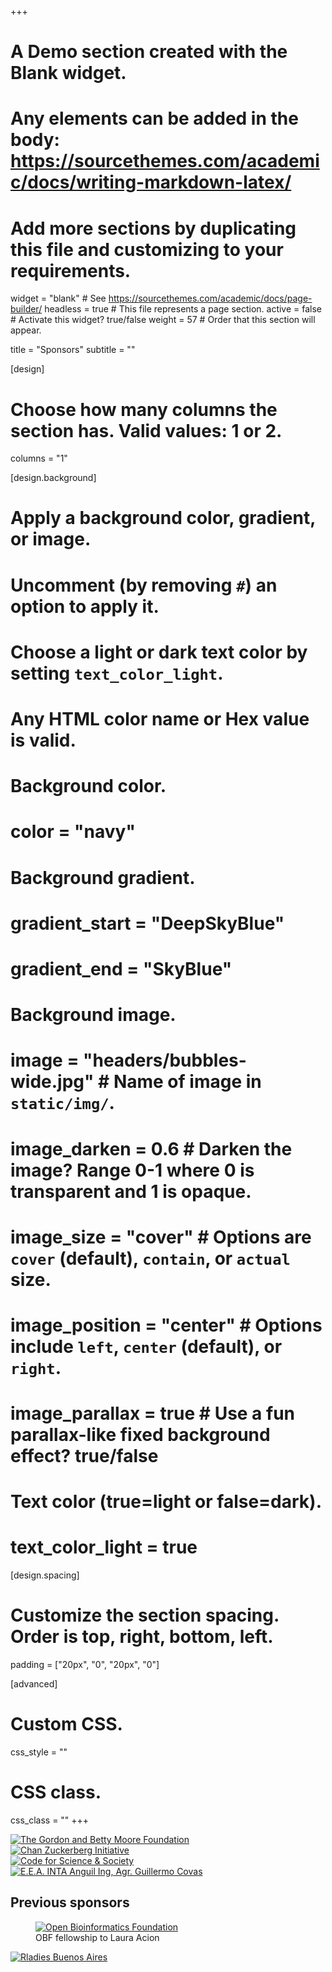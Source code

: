 +++
  # A Demo section created with the Blank widget.
  # Any elements can be added in the body: https://sourcethemes.com/academic/docs/writing-markdown-latex/
  # Add more sections by duplicating this file and customizing to your requirements.
  
  widget = "blank"  # See https://sourcethemes.com/academic/docs/page-builder/
  headless = true  # This file represents a page section.
  active = false  # Activate this widget? true/false
  weight = 57  # Order that this section will appear.
  
  title = "Sponsors"
  subtitle = ""
  
  [design]
  # Choose how many columns the section has. Valid values: 1 or 2.
  columns = "1"
  
  [design.background]
  # Apply a background color, gradient, or image.
  #   Uncomment (by removing `#`) an option to apply it.
  #   Choose a light or dark text color by setting `text_color_light`.
  #   Any HTML color name or Hex value is valid.
  
  # Background color.
  # color = "navy"
  
  # Background gradient.
  # gradient_start = "DeepSkyBlue"
  # gradient_end = "SkyBlue"
  
  # Background image.
  # image = "headers/bubbles-wide.jpg"  # Name of image in `static/img/`.
  # image_darken = 0.6  # Darken the image? Range 0-1 where 0 is transparent and 1 is opaque.
  # image_size = "cover"  #  Options are `cover` (default), `contain`, or `actual` size.
  # image_position = "center"  # Options include `left`, `center` (default), or `right`.
  # image_parallax = true  # Use a fun parallax-like fixed background effect? true/false
  
  # Text color (true=light or false=dark).
  # text_color_light = true
  
  [design.spacing]
  # Customize the section spacing. Order is top, right, bottom, left.
  padding = ["20px", "0", "20px", "0"]
  
  [advanced]
  # Custom CSS. 
  css_style = ""
  
  # CSS class.
  css_class = ""
+++



<div class="row">

  <div class="col-12 col-sm-auto">
    <a href="https://www.moore.org/" target="_blank" rel="noopener"><img src="/img/moore-logo-color_sm.jpg" alt="The Gordon and Betty Moore Foundation"></a>
  </div>

  <div class="col-12 col-sm-auto">
    <a href="https://chanzuckerberg.com/" target="_blank" rel="noopener"><img src="/img/czi_logo.svg" alt="Chan Zuckerberg Initiative"></a>
  </div>

  <div class="col-12 col-sm-auto">
    <a href="https://codeforscience.org/" target="_blank" rel="noopener"><img src="/img/cs&s.png" alt="Code for Science & Society"></a>
  </div>


  <div class="col-12 col-sm-auto">
    <a href="https://twitter.com/intaanguil" target="_blank" rel="noopener"><img src="/img/logointa_2.jpg" alt="E.E.A. INTA Anguil Ing, Agr. Guillermo Covas"></a>
  </div>
  
</div>
  
  

## Previous sponsors
 
<div class="row">

  <div class="col-12 col-sm-auto">
    <figure>
      <a href="https://www.open-bio.org/" target="_blank" rel="noopener"><img src="/img/obf_logo.png" alt="Open Bioinformatics Foundation"></a>
      <figcaption>OBF fellowship to Laura Acion</figcaption>  
    </figure>
  </div>
  


  <div class="col-12 col-sm-auto">
    <a href="https://twitter.com/rladiesba" target="_blank" rel="noopener"><img src="/img/rladies-ba.jpg" alt="Rladies Buenos Aires"></a> 
  </div>


</div>

  
